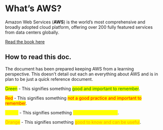 # What’s AWS?

Amazon Web Services (**AWS**) is the world’s most comprehensive and broadly adopted cloud platform, offering over 200 fully featured services from data centers globally.

[Read the book here](https://cloudnxt.gitbook.io/aws)

## How to read this doc.

The document has been prepared keeping AWS from a learning perspective. This doesn't detail out each an everything about AWS and is in plan to be just a quick reference document.

<mark style="color:green;">Green</mark> - This signifies something <mark style="color:green;">good and important to remember</mark>.

<mark style="color:red;">Red</mark> - This signifies something <mark style="color:red;">not a good practice and important to remember</mark>. <mark style="color:red;"></mark>&#x20;

<mark style="color:yellow;">Yellow</mark> - This signifies something <mark style="color:yellow;">very important to note</mark>.

<mark style="color:orange;">Orange</mark> - This signifies something <mark style="color:orange;">good to know and can be useful</mark>.

